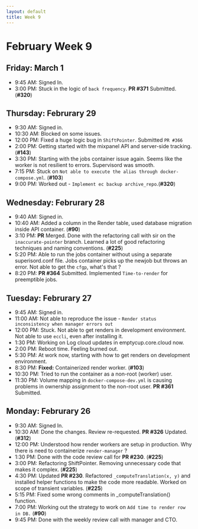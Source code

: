 ```yaml
---
layout: default
title: Week 9
---
```


# **February Week 9**
## **Friday: March 1**
- 9:45 AM: Signed In.
- 3:00 PM: Stuck in the logic of `back frequency`. **PR #371** Submitted. (**#320**) 

## **Thursday: Februrary 29**
- 9:30  AM: Signed in.
- 10:30 AM: Blocked on some issues.
- 12:00 PM: Fixed a huge logic bug in `ShiftPointer`. Submitted `PR #366`
- 2:00  PM: Getting started with the mixpanel API and server-side tracking. (**#143**)
- 3:30  PM: Starting with the jobs container issue again. Seems like the worker is not resilient to errors. Supervisord was smooth.
- 7:15  PM: Stuck on `Not able to execute the alias through docker-compose.yml`. (**#103**)
- 9:00  PM: Worked out - `Implement ec backup archive_repo`.(**#320**)

## **Wednesday: Februrary 28**
- 9:40  AM: Signed in.
- 10:40 AM: Added a column in the Render table, used database migration inside API container. (**#90**)
- 3:10  PM: **PR** Merged. Done with the refactoring call with sir on the `inaccurate-pointer` branch. Learned a lot of good refactoring techniques and naming conventions. (**#225**)
- 5:20  PM: Able to run the jobs container without using a separate superisord.conf file. Jobs container picks up the newjob but throws an error. Not able to get the `cfgp`, what's that ?
- 8:20  PM: **PR #364** Submitted. Implemented `Time-to-render` for preemptible jobs.

## **Tuesday: Februrary 27**
- 9:45  AM: Signed in.
- 11:00 AM: Not able to reproduce the issue - `Render status inconsistency when manager errors out`
- 12:00 PM: Stuck. Not able to get renders in development environment. Not able to use `eccli`, even after installing it.
- 1:30  PM: Working on Log cloud updates in emptycup.core.cloud now.
- 2:00  PM: Reboot time. Feeling burned out.
- 5:30  PM: At work now, starting with how to get renders on development environment.
- 8:30  PM: **Fixed:** Containerized render worker. (**#103**)
- 10:30 PM: Tried to run the container as a non-root (worker) user.
- 11:30 PM: Volume mapping in `docker-compose-dev.yml` is causing problems in ownership assignment to the non-root user. **PR #361** Submitted.

## **Monday: Februrary 26**
- 9:30  AM: Signed In.
- 10:30 AM: Done the changes. Review re-requested. **PR #326** Updated. (**#312**)
- 12:00 PM: Understood how render workers are setup in production. Why there is need to containerize `render-manager` ?
- 1:30  PM: Done with the code review call for **PR #230**. (**#225**)
- 3:00  PM: Refactoring ShiftPointer. Removing unnecessary code that makes it complex. (**#225**)
- 4:30  PM: Updated **PR #230**. Refactored `_computeTranslation(x, y)` and installed helper functions to make the code more readable. Worked on scope of transient variables. (**#225**)
- 5:15  PM: Fixed some wrong comments in _computeTranslation() function.
- 7:00  PM: Working out the strategy to work on `Add time to render row in DB.` (**#90**)
- 9:45  PM: Done with the weekly review call with manager and CTO.
